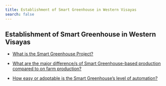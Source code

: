 ```yaml
---
title: Establishment of Smart Greenhouse in Western Visayas
search: false
---
```


## Establishment of Smart Greenhouse in Western Visayas


 - [What is the Smart Greenhouse Project?](/fy-2022-plan-and-budget/establishment-of-smart-greenhouse-in-western-visayas/what-is-the-smart-greenhouse-project)
    
 - [What are the major difference/s of Smart Greenhouse-based production compared to on farm production?](/fy-2022-plan-and-budget/establishment-of-smart-greenhouse-in-western-visayas/what-are-the-major-differences-of-smart-greenhouse-based-production-compared-to-on-farm-production)
    
 - [How easy or adoptable is the Smart Greenhouse’s level of automation?](/fy-2022-plan-and-budget/establishment-of-smart-greenhouse-in-western-visayas/how-easy-or-adoptable-is-the-smart-greenhouse's-level-of-automation)
    
